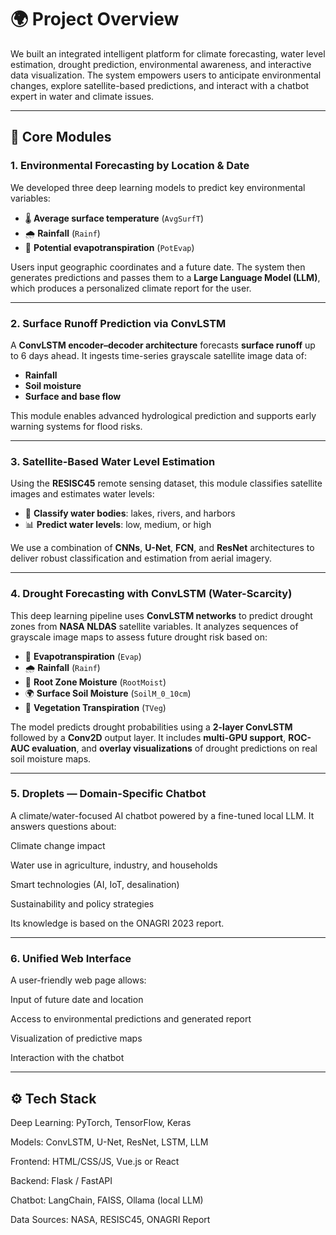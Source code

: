 # 🌍 Project Overview  
We built an integrated intelligent platform for climate forecasting, water level estimation, drought prediction, environmental awareness, and interactive data visualization. The system empowers users to anticipate environmental changes, explore satellite-based predictions, and interact with a chatbot expert in water and climate issues.

---

## 🧠 Core Modules

### 1. Environmental Forecasting by Location & Date  
We developed three deep learning models to predict key environmental variables:  

- 🌡 **Average surface temperature** (`AvgSurfT`)  
- 🌧 **Rainfall** (`Rainf`)  
- 💨 **Potential evapotranspiration** (`PotEvap`)  

Users input geographic coordinates and a future date. The system then generates predictions and passes them to a **Large Language Model (LLM)**, which produces a personalized climate report for the user.

---

### 2. Surface Runoff Prediction via ConvLSTM  
A **ConvLSTM encoder–decoder architecture** forecasts **surface runoff** up to 6 days ahead. It ingests time-series grayscale satellite image data of:  

- **Rainfall**  
- **Soil moisture**  
- **Surface and base flow**  

This module enables advanced hydrological prediction and supports early warning systems for flood risks.

---

### 3. Satellite-Based Water Level Estimation  
Using the **RESISC45** remote sensing dataset, this module classifies satellite images and estimates water levels:  

- 🌊 **Classify water bodies**: lakes, rivers, and harbors  
- 📊 **Predict water levels**: low, medium, or high  

We use a combination of **CNNs**, **U-Net**, **FCN**, and **ResNet** architectures to deliver robust classification and estimation from aerial imagery.

---

### 4. Drought Forecasting with ConvLSTM (Water-Scarcity)  
This deep learning pipeline uses **ConvLSTM networks** to predict drought zones from **NASA NLDAS** satellite variables. It analyzes sequences of grayscale image maps to assess future drought risk based on:  

- 🌿 **Evapotranspiration** (`Evap`)  
- 🌧 **Rainfall** (`Rainf`)  
- 🌱 **Root Zone Moisture** (`RootMoist`)  
- 🌍 **Surface Soil Moisture** (`SoilM_0_10cm`)  
- 🌾 **Vegetation Transpiration** (`TVeg`)  

The model predicts drought probabilities using a **2-layer ConvLSTM** followed by a **Conv2D** output layer. It includes **multi-GPU support**, **ROC-AUC evaluation**, and **overlay visualizations** of drought predictions on real soil moisture maps.

---

### 5. Droplets — Domain-Specific Chatbot
A climate/water-focused AI chatbot powered by a fine-tuned local LLM. It answers questions about:

Climate change impact

Water use in agriculture, industry, and households

Smart technologies (AI, IoT, desalination)

Sustainability and policy strategies

Its knowledge is based on the ONAGRI 2023 report.

---

### 6. Unified Web Interface

A user-friendly web page allows:

Input of future date and location

Access to environmental predictions and generated report

Visualization of predictive maps

Interaction with the chatbot

---

## ⚙️ Tech Stack
Deep Learning: PyTorch, TensorFlow, Keras

Models: ConvLSTM, U-Net, ResNet, LSTM, LLM

Frontend: HTML/CSS/JS, Vue.js or React

Backend: Flask / FastAPI

Chatbot: LangChain, FAISS, Ollama (local LLM)

Data Sources: NASA, RESISC45, ONAGRI Report

